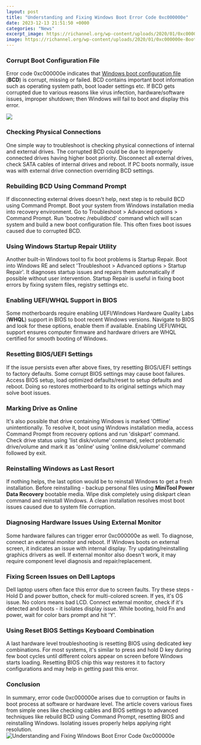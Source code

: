 ```yaml
---
layout: post
title: "Understanding and Fixing Windows Boot Error Code 0xc000000e"
date: 2023-12-13 21:51:50 +0000
categories: "News"
excerpt_image: https://richannel.org/wp-content/uploads/2020/01/0xc000000e-Boot-Error.png
image: https://richannel.org/wp-content/uploads/2020/01/0xc000000e-Boot-Error.png
---
```


### Corrupt Boot Configuration File 
Error code 0xc000000e indicates that [Windows boot configuration file](https://store.fi.io.vn/game-controller-christmas-for-video-gamers-boys-kids-455/women&) (**BCD**) is corrupt, missing or failed. BCD contains important boot information such as operating system path, boot loader settings etc. If BCD gets corrupted due to various reasons like virus infection, hardware/software issues, improper shutdown; then Windows will fail to boot and display this error. 

![](http://www.microsoft-watch.com/wp-content/uploads/2020/08/Fix-Boot-Error-Code-0xc000000e-in-Windows-10.jpg)
### Checking Physical Connections
One simple way to troubleshoot is checking physical connections of internal and external drives. The corrupted BCD could be due to improperly connected drives having higher boot priority. Disconnect all external drives, check SATA cables of internal drives and reboot. If PC boots normally, issue was with external drive connection overriding BCD settings. 
### Rebuilding BCD Using Command Prompt
If disconnecting external drives doesn't help, next step is to rebuild BCD using Command Prompt. Boot your system from Windows installation media into recovery environment. Go to Troubleshoot > Advanced options > Command Prompt. Run 'bootrec /rebuildbcd' command which will scan system and build a new boot configuration file. This often fixes boot issues caused due to corrupted BCD.
### Using Windows Startup Repair Utility
Another built-in Windows tool to fix boot problems is Startup Repair. Boot into Windows RE and select 'Troubleshoot > Advanced options > Startup Repair'. It diagnoses startup issues and repairs them automatically if possible without user intervention. Startup Repair is useful in fixing boot errors by fixing system files, registry settings etc.
### Enabling UEFI/WHQL Support in BIOS
Some motherboards require enabling UEFI/Windows Hardware Quality Labs (**WHQL**) support in BIOS to boot recent Windows versions. Navigate to BIOS and look for these options, enable them if available. Enabling UEFI/WHQL support ensures computer firmware and hardware drivers are WHQL certified for smooth booting of Windows.
### Resetting BIOS/UEFI Settings 
If the issue persists even after above fixes, try resetting BIOS/UEFI settings to factory defaults. Some corrupt BIOS settings may cause boot failures. Access BIOS setup, load optimized defaults/reset to setup defaults and reboot. Doing so restores motherboard to its original settings which may solve boot issues.
### Marking Drive as Online 
It's also possible that drive containing Windows is marked 'Offline' unintentionally. To resolve it, boot using Windows installation media, access Command Prompt from recovery options and run 'diskpart' command. Check drive status using 'list disk/volume' command, select problematic drive/volume and mark it as 'online' using 'online disk/volume' command followed by exit.
### Reinstalling Windows as Last Resort
If nothing helps, the last option would be to reinstall Windows to get a fresh installation. Before reinstalling - backup personal files using **MiniTool Power Data Recovery** bootable media. Wipe disk completely using diskpart clean command and reinstall Windows. A clean installation resolves most boot issues caused due to system file corruption.
### Diagnosing Hardware Issues Using External Monitor
Some hardware failures can trigger error 0xc000000e as well. To diagnose, connect an external monitor and reboot. If Windows boots on external screen, it indicates an issue with internal display. Try updating/reinstalling graphics drivers as well. If external monitor also doesn't work, it may require component level diagnosis and repair/replacement.
### Fixing Screen Issues on Dell Laptops 
Dell laptop users often face this error due to screen faults. Try these steps - Hold D and power button, check for multi-colored screen. If yes, it's OS issue. No colors means bad LCD. Connect external monitor, check if it's detected and boots - it isolates display issue. While booting, hold Fn and power, wait for color bars prompt and hit 'Y'.
### Using Reset BIOS Settings Keyboard Combination
A last hardware level troubleshooting is resetting BIOS using dedicated key combinations. For most systems, it's similar to press and hold D key during few boot cycles until different colors appear on screen before Windows starts loading. Resetting BIOS chip this way restores it to factory configurations and may help in getting past this error.
### Conclusion
In summary, error code 0xc000000e arises due to corruption or faults in boot process at software or hardware level. The article covers various fixes from simple ones like checking cables and BIOS settings to advanced techniques like rebuild BCD using Command Prompt, resetting BIOS and reinstalling Windows. Isolating issues properly helps applying right resolution.
![Understanding and Fixing Windows Boot Error Code 0xc000000e](https://richannel.org/wp-content/uploads/2020/01/0xc000000e-Boot-Error.png)